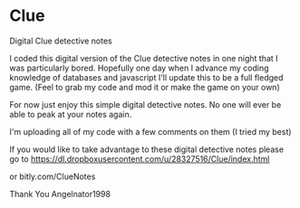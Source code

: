 # Clue
Digital Clue detective notes

I coded this digital version of the Clue detective notes in one night
that I was particularly bored. Hopefully one day when I advance my 
coding knowledge of databases and javascript I'll update this to be 
a full fledged game. (Feel to grab my code and mod it or make the game on your own)

For now just enjoy this simple digital detective notes. No one will ever be 
able to peak at your notes again.

I'm uploading all of my code with a few comments on them (I tried my best)

If you would like to take advantage to these digital detective notes please go to 
https://dl.dropboxusercontent.com/u/28327516/Clue/index.html

or bitly.com/ClueNotes

Thank You 
Angelnator1998
